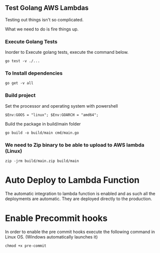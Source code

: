 
## Test Golang AWS Lambdas

Testing out things isn't so complicated.

What we need to do is fire things up.

### Execute Golang Tests

Inorder to Execute golang tests, execute the command below.

`go test -v ./...`

### To Install dependencies

`go get -v all`

### Build project

Set the processor and operating system with powershell

`$Env:GOOS = "linux"; $Env:GOARCH = "amd64";`

Build the package in build/main folder 

`go build -o build/main cmd/main.go`

### We need to Zip binary to be able to upload to AWS lambda (Linux)

`zip -jrm build/main.zip build/main`


# Auto Deploy to Lambda Function

The automatic integration to lambda function is enabled and as such all the deployments are automatic. They are deployed directly to the production.


# Enable Precommit hooks

In order to enable the pre commit hooks execute the following command in Linux OS. (Windows automatically launches it)

`chmod +x pre-commit`